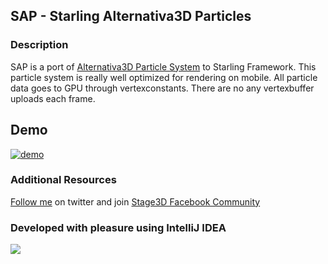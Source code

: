 ## SAP - Starling Alternativa3D Particles
### Description
SAP is a port of [Alternativa3D Particle System](https://github.com/AlternativaPlatform/Alternativa3D/tree/master/src/alternativa/engine3d/effects) to Starling Framework.
This particle system is really well optimized for rendering on mobile. All particle data goes to GPU through vertexconstants. There are no any vertexbuffer uploads each frame.

## Demo
[![demo](https://dl.dropboxusercontent.com/u/123272146/sap/screen.png)](http://bit.ly/1BLd9w3)

### Additional Resources
[Follow me](https://twitter.com/UnknownFlasher) on twitter and join [Stage3D Facebook Community](https://www.facebook.com/groups/stage3d/)

### Developed with pleasure using IntelliJ IDEA
<a href="http://www.jetbrains.com/idea/features/flex_ide.html"><img src="http://www.jetbrains.com/idea/opensource/img/all/banners/idea468x60_white.gif"></a>
